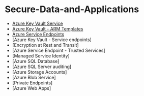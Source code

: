 # Secure-Data-and-Applications

- [Azure Key Vault Service](https://github.com/earkevin11/Azure-Key-Vault-Service)<br>
- [Azure Key Vault - ARM Templates](https://github.com/earkevin11/ARM-Templates-)
- [Azure Service Endpoints](https://github.com/earkevin11/Azure-Service-Endpoints)
- [Azure Key Vault - Service endpoints]
- [Encryption at Rest and Transit]
- [Azure Service Endpoint - Trusted Services]
- [Managed Service Identity]
- [Azure SQL Database]
- [Azure SQL Server auditing]
- [Azure Storage Accounts]
- [Azure Blob Service]
- [Private Endpoints]
- [Azure Web Apps]
